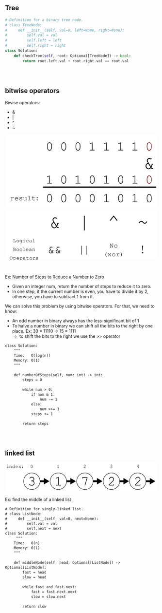 ## Tree
```py
# Definition for a binary tree node.
# class TreeNode:
#     def __init__(self, val=0, left=None, right=None):
#         self.val = val
#         self.left = left
#         self.right = right
class Solution:
    def checkTree(self, root: Optional[TreeNode]) -> bool:
        return root.left.val + root.right.val == root.val
```

<br><br>

## bitwise operators

Biwise operators:
  - &
  - | 
  - ^
  - ~

![Alt text](images/&biwise_op.PNG)
![Alt text](images/bitwise_vs_boolean.PNG)

<br>

Ex: Number of Steps to Reduce a Number to Zero
- Given an integer num, return the number of steps to reduce it to zero.
- In one step, if the current number is even, you have to divide it by 2, otherwise, you have to subtract 1 from it.

We can solve this problem by using bitwise operators. For that, we need to know:
- An odd number in binary always has the less-significant bit of 1
- To halve a number in binary we can shift all the bits to the right by one place. Ex: 30 = 11110 -> 15 = 1111
    - to shift the bits to the right we use the >> operator

```py3
class Solution:
    """
    Time:   O(log(n))
    Memory: O(1)
    """

    def numberOfSteps(self, num: int) -> int:
        steps = 0

        while num > 0:
            if num & 1:
                num -= 1
            else:
                num >>= 1
            steps += 1

        return steps
```

<br><br>

## linked list
![Alt text](images/linked_list.PNG)

Ex: find the middle of a linked list
```py3
# Definition for singly-linked list.
# class ListNode:
#     def __init__(self, val=0, next=None):
#         self.val = val
#         self.next = next
class Solution:
     """
    Time:   O(n)
    Memory: O(1)
    """

    def middleNode(self, head: Optional[ListNode]) -> Optional[ListNode]:
        fast = head 
        slow = head

        while fast and fast.next:
            fast = fast.next.next
            slow = slow.next

        return slow
```